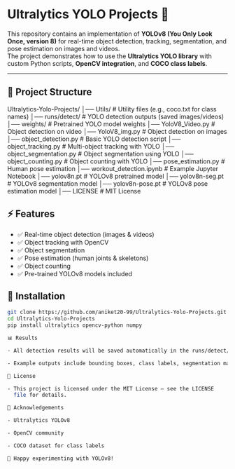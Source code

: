 # Ultralytics YOLO Projects 🚀

This repository contains an implementation of **YOLOv8 (You Only Look Once, version 8)** for real-time object detection, tracking, segmentation, and pose estimation on images and videos.  
The project demonstrates how to use the **Ultralytics YOLO library** with custom Python scripts, **OpenCV integration**, and **COCO class labels**.

---

## 📂 Project Structure
Ultralytics-Yolo-Projects/
│── Utils/ # Utility files (e.g., coco.txt for class names)
│── runs/detect/ # YOLO detection outputs (saved images/videos)
│── weights/ # Pretrained YOLO model weights
│── YoloV8_Video.py # Object detection on video
│── YoloV8_img.py # Object detection on images
│── object_detection.py # Basic YOLO detection script
│── object_tracking.py # Multi-object tracking with YOLO
│── object_segmentation.py # Object segmentation using YOLO
│── object_counting.py # Object counting with YOLO
│── pose_estimation.py # Human pose estimation
│── workout_detection.ipynb # Example Jupyter Notebook
│── yolov8n.pt # YOLOv8 pretrained model
│── yolov8n-seg.pt # YOLOv8 segmentation model
│── yolov8n-pose.pt # YOLOv8 pose estimation model
│── LICENSE # MIT License

## ⚡ Features
- ✅ Real-time object detection (images & videos)  
- ✅ Object tracking with OpenCV  
- ✅ Object segmentation  
- ✅ Pose estimation (human joints & skeletons)  
- ✅ Object counting  
- ✅ Pre-trained YOLOv8 models included  

## 🔧 Installation
```bash
git clone https://github.com/aniket20-99/Ultralytics-Yolo-Projects.git
cd Ultralytics-Yolo-Projects
pip install ultralytics opencv-python numpy

📊 Results

- All detection results will be saved automatically in the runs/detect/ folder.

- Example outputs include bounding boxes, class labels, segmentation masks, and pose keypoints.

📜 License

- This project is licensed under the MIT License – see the LICENSE
  file for details.

🙌 Acknowledgements

- Ultralytics YOLOv8

- OpenCV community

- COCO dataset for class labels

🚀 Happy experimenting with YOLOv8!
